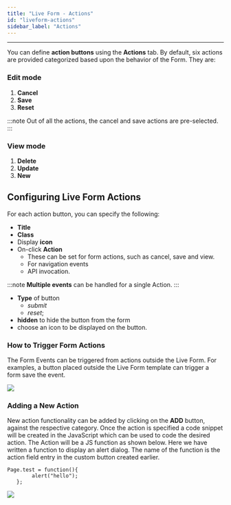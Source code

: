 ```yaml
---
title: "Live Form - Actions"
id: "liveform-actions"
sidebar_label: "Actions"
---
```

---

You can define **action buttons** using the **Actions** tab. By default, six actions are provided categorized based upon the behavior of the Form. They are:

### Edit mode
1. **Cancel**
2. **Save**
3. **Reset** 

:::note
Out of all the actions, the cancel and save actions are pre-selected.
:::

### View mode 
1. **Delete** 
2. **Update** 
3. **New**

## Configuring Live Form Actions
For each action button, you can specify the following:

- **Title**
- **Class**
- Display **icon**
- On-click **Action**   
    - These can be set for form actions, such as cancel, save and view.
    - For navigation events
    - API invocation. 

:::note
**Multiple events** can be handled for a single Action.
:::
- **Type** of button
    - _submit_
    - _reset_;
- **hidden** to hide the button from the form
- choose an icon to be displayed on the button.

### How to Trigger Form Actions
The Form Events can be triggered from actions outside the Live Form. For examples, a button placed outside the Live Form template can trigger a form save the event. 

[![](/learn/assets/lf_events.png)](/learn/assets/lf_events.png)

### Adding a New Action

New action functionality can be added by clicking on the **ADD** button, against the respective category. Once the action is specified a code snippet will be created in the JavaScript which can be used to code the desired action. The Action will be a JS function as shown below. Here we have written a function to display an alert dialog. The name of the function is the action field entry in the custom button created earlier.

```
Page.test = function(){ 
        alert("hello");
   };
```

[![](/learn/assets/LF_actions.png)](/learn/assets/LF_actions.png)
